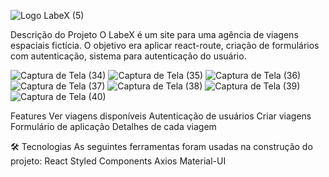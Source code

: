 ![Logo LabeX (5)](https://user-images.githubusercontent.com/93015632/163054766-4893aa1a-e52e-423b-92b9-629677158772.png)

Descrição do Projeto
O LabeX é um site para uma agência de viagens espaciais fictícia. O objetivo era aplicar react-route, criação de formulários com autenticação, sistema para autenticação do usuário.


![Captura de Tela (34)](https://user-images.githubusercontent.com/93015632/163054345-2be91a1d-887f-46bb-b2af-d7854e599062.png)
![Captura de Tela (35)](https://user-images.githubusercontent.com/93015632/163054351-f2aab1da-280b-49a7-9596-7a0112b18943.png)
![Captura de Tela (36)](https://user-images.githubusercontent.com/93015632/163054358-dde4c11b-f1a9-40bd-baa0-d3cae7a8024a.png)
![Captura de Tela (37)](https://user-images.githubusercontent.com/93015632/163054365-29545d5d-4092-46b7-9ed6-be148ff81930.png)
![Captura de Tela (38)](https://user-images.githubusercontent.com/93015632/163054438-f4b1d052-1342-4afe-88d3-99a19ebd6d50.png)
![Captura de Tela (39)](https://user-images.githubusercontent.com/93015632/163054444-9d83aa18-ea4e-43ba-b7a5-4919cc24226c.png)
![Captura de Tela (40)](https://user-images.githubusercontent.com/93015632/163054462-f714b63c-53a8-4b9f-89b1-9bf1d2d7450d.png)


Features
 Ver viagens disponíveis
 Autenticação de usuários
 Criar viagens
 Formulário de aplicação
 Detalhes de cada viagem
 
🛠 Tecnologias
As seguintes ferramentas foram usadas na construção do projeto:
  React
  Styled Components
  Axios
  Material-UI
